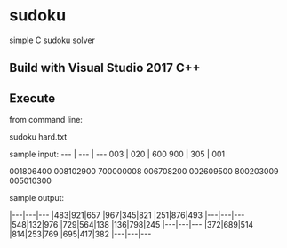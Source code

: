 # sudoku
simple C sudoku solver

## Build with Visual Studio 2017 C++

## Execute

from command line:

sudoku hard.txt

sample input:
--- | --- | ---
003 | 020 | 600
900 | 305 | 001

001806400
008102900
700000008
006708200
002609500
800203009
005010300

sample output:

|---|---|---
|483|921|657
|967|345|821
|251|876|493
|---|---|---
|548|132|976
|729|564|138
|136|798|245
|---|---|---
|372|689|514
|814|253|769
|695|417|382
|---|---|---
